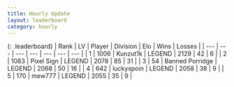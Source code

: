 ```yaml
---
title: Hourly Update
layout: leaderboard
category: hourly
---
```


{: .leaderboard}
| Rank | LV | Player | Division | Elo | Wins | Losses |
| --- | --- | --- | --- | --- | --- | --- |
| <span data-change="0">1</span> | 1006 | <span title="ID: 392407">Kunzut1k</span> | LEGEND | <span data-change="0">2129</span> | <span data-change="0">42</span> | <span data-change="0">6</span> |
| <span data-change="0">2</span> | 1083 | <span title="ID: 568882">Pixel Sign</span> | LEGEND | <span data-change="-6">2078</span> | <span data-change="1">85</span> | <span data-change="1">31</span> |
| <span data-change="0">3</span> | 54 | <span title="ID: 659170">Banned Porridge</span> | LEGEND | <span data-change="0">2068</span> | <span data-change="0">50</span> | <span data-change="0">16</span> |
| <span data-change="2">4</span> | 642 | <span title="ID: 512212">luckyspoin</span> | LEGEND | <span data-change="16">2058</span> | <span data-change="2">38</span> | <span data-change="0">9</span> |
| <span data-change="-1">5</span> | 170 | <span title="ID: 5578">mew777</span> | LEGEND | <span data-change="0">2055</span> | <span data-change="0">35</span> | <span data-change="0">9</span> |